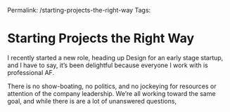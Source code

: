 Permalink: /starting-projects-the-right-way
Tags: 

# Starting Projects the Right Way

I recently started a new role, heading up Design for an early stage startup, and I have to say, it’s been delightful because everyone I work with is professional AF. 

There is no show-boating, no politics, and no jockeying for resources or attention of the company leadership. We’re all working toward the same goal, and while there is are a lot of unanswered questions, 




